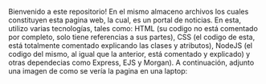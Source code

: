 Bienvenido a este repositorio! En el mismo almaceno archivos los cuales constituyen esta pagina web, la cual, es un portal de noticias. En esta, utilizo varias tecnologías, tales como: HTML (su codigo no está comentado por completo, solo tiene referencias a sus partes), CSS (el codigo de esta, está totalmente comentado explicando las clases y atributos), NodeJS (el codigo del mismo, al igual que la anterior, está comentado y explicado) y otras dependecias como Express, EJS y Morgan). A continuación, adjunto una imagen de como se vería la pagina en una laptop:
